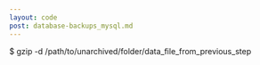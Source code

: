 ```yaml
---
layout: code
post: database-backups_mysql.md
---
```



$ gzip -d /path/to/unarchived/folder/data_file_from_previous_step

